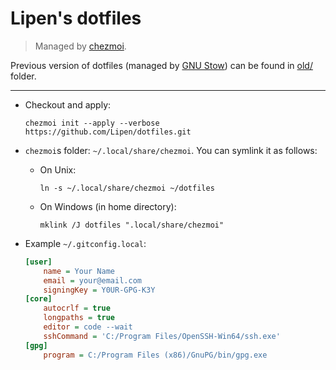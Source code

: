 # Lipen's dotfiles

> Managed by [chezmoi](https://github.com/twpayne/chezmoi).

Previous version of dotfiles (managed by [GNU Stow](https://www.gnu.org/software/stow/)) can be found in [old/]() folder.

---

-   Checkout and apply:

    ```shell
    chezmoi init --apply --verbose https://github.com/Lipen/dotfiles.git
    ```

-   `chezmoi`s folder: `~/.local/share/chezmoi`. You can symlink it as follows:

    -   On Unix:

        ```shell
        ln -s ~/.local/share/chezmoi ~/dotfiles
        ```

    -   On Windows (in home directory):
        ```shell
        mklink /J dotfiles ".local/share/chezmoi"
        ```

-   Example `~/.gitconfig.local`:

    ```ini
    [user]
        name = Your Name
        email = your@email.com
        signingKey = Y0UR-GPG-K3Y
    [core]
        autocrlf = true
        longpaths = true
        editor = code --wait
        sshCommand = 'C:/Program Files/OpenSSH-Win64/ssh.exe'
    [gpg]
        program = C:/Program Files (x86)/GnuPG/bin/gpg.exe
    ```
